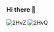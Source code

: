 ### Hi there 👋

<!--
**marceloapda/marceloapda** is a ✨ _special_ ✨ repository because its `README.md` (this file) appears on your GitHub profile.

Here are some ideas to get you started:

- 🔭 I’m currently working on ...
- 🌱 I’m currently learning ...
- 👯 I’m looking to collaborate on ...
- 🤔 I’m looking for help with ...
- 💬 Ask me about ...
- 📫 How to reach me: ...
- 😄 Pronouns: ...
- ⚡ Fun fact: ...
-->

![2HvZ](https://user-images.githubusercontent.com/94455042/145326952-e5edc066-9b7d-4687-ace5-4944448ba211.gif) ![2HvQ](https://user-images.githubusercontent.com/94455042/145327007-718cd389-474b-4c01-855b-24e1451602a2.gif)

